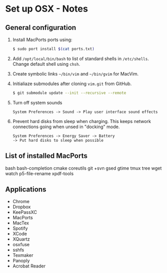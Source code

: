 # Set up OSX - Notes

## General configuration

1. Install MacPorts ports using:
   ```bash
   $ sudo port install $(cat ports.txt)
   ```

2. Add `/opt/local/bin/bash` to list of standard shells in `/etc/shells`.
   Change default shell using `chsh`.

3. Create symbolic links `~/bin/vim` and `~/bin/gvim` for MacVim.

4. Initialiaze submodules after cloning `vim.git` from GitHub.
   ```bash
   $ git submodule update --init --recursive --remote
   ```

5. Turn off system sounds
   ```
   System Preferences -> Sound -> Play user interface sound effects
   ```

6. Prevent hard disks from sleep when charging. This keeps network connections
   going when unsed in "docking" mode.
   ```
   System Preferences -> Energy Saver -> Battery
   -> Put hard disks to sleep when possible
   ```

## List of installed MacPorts

bash
bash-completion
cmake
coreutils
git +svn
gsed
gtime
tmux
tree
wget
watch
p5-file-rename
xpdf-tools

## Applications

* Chrome
* Dropbox
* KeePassXC
* MacPorts
* MacTex
* Spotify
* XCode
* XQuartz
* osxfuse
* sshfs
* Texmaker
* Panoply
* Acrobat Reader
